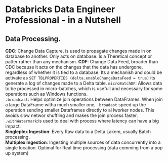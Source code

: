 # Databricks Data Engineer Professional - in a Nutshell



## Data Processing.

**CDC**: Change Data Capture, is used to propagate changes made in on database to another. Only acts on database.  Is a Theretical concept or patter rather than any mechanism. 
**CDF**: Change Data Feed, broader than CDC because it acts on the changes that the data has undergone, regardless of whether it is tied to a database. Its a mechanish and could be activate as `SET TBLPROPERTIES (delta.enableChangeDataFeed = true)`   its generate a log of changes made to a Delta table.
`microBatchDF`: Allows data to be processed in micro-batches, which is usefull and necessary for some operations such as Windows functions.  
`.broadcast`: Helps optimize join operations between DataFrames. When join a large DataFrame witha much smaller one, `.broadast` speed up the operation sending smaller Dataframes directly to al lworker nodes. This avoids slow networ shuffling and makes the join process faster.
`.withWatermark`:is used to deal with process where latency can have a big impact.  
**Singleplex Ingestion**: Every Raw data to a Delta Lakem, usually Batch processing.  
**Multiplex Ingestion**: Ingesting multiple sources of data concurrently into a single location. Optimal for Real time processing (data comming from a pop up system)